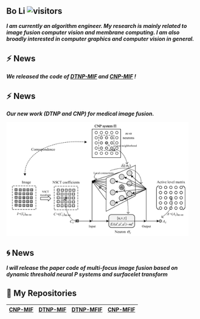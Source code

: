 ## Bo Li  ![visitors](https://visitor-badge.glitch.me/badge?page_id=MorvanLi/MorvanLi) 

_**I am currently an algorithm engineer.  My research is mainly related to image fusion computer vision and membrane computing. I am also broadly interested in computer graphics and computer vision in general.**_

## ⚡  **News**

_**We released the  code of [DTNP-MIF](https://github.com/MorvanLi/DTNP-MIF) and [CNP-MIF](https://github.com/MorvanLi/CNP-MIF) !**_



## ⚡  **News**

***Our new work (DTNP and CNP) for medical image fusion.***

<div><img src="https://github.com/MorvanLi/Python/blob/main/images/paper_CVIU_2021.png" width="480"  style = "max-width: 100%"></div>



## :cyclone:  **News**

_**I will release the  paper code of  multi-focus image fusion based on dynamic threshold neural P systems and surfacelet transform**_



## 🌱 **My Repositories**

| [CNP-MIF](https://github.com/MorvanLi/CNP-MIF) | **[DTNP-MIF](https://github.com/MorvanLi/DTNP-MIF)** | **[DTNP-MFIF](https://github.com/MorvanLi)** | **[CNP-MFIF](https://github.com/MorvanLi)** |
| ---------------------------------------------- | ---------------------------------------------------- | -------------------------------------------- | ------------------------------------------- |

















